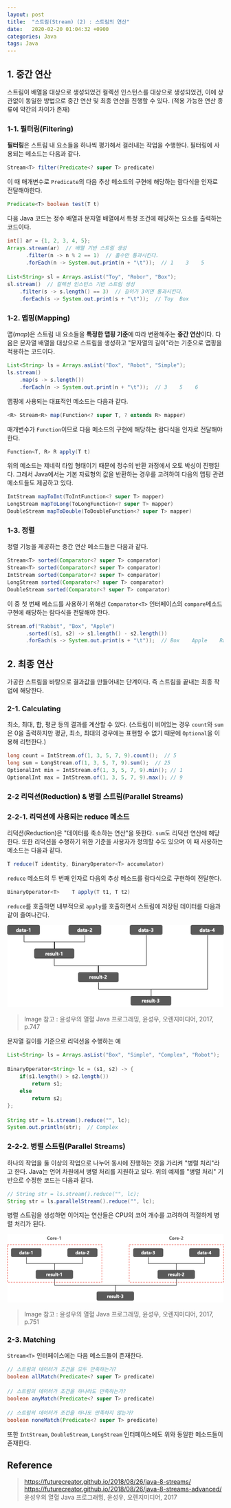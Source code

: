 ```yaml
---
layout: post
title:  "스트림(Stream) (2) : 스트림의 연산"
date:   2020-02-20 01:04:32 +0900
categories: Java
tags: Java
---
```


## 1. 중간 연산
스트림이 배열을 대상으로 생성되었건 컬렉션 인스턴스를 대상으로 생성되었건, 이에 상관없이 동일한 방법으로 중간 연산 및 최종 연산을 진행할 수 있다. (적용 가능한 연산 종류에 약간의 차이가 존재)

### 1-1. 필터링(Filtering)
**필터링**은 스트림 내 요소들을 하나씩 평가해서 걸러내는 작업을 수행한다. 필터링에 사용되는 메소드는 다음과 같다.
```java
Stream<T> filter(Predicate<? super T> predicate)
```
이 때 매개변수로 `Predicate`의 다음 추상 메소드의 구현에 해당하는 람다식을 인자로 전달해야한다.
```java
Predicate<T> boolean test(T t)
```

다음 Java 코드는 정수 배열과 문자열 배열에서 특정 조건에 해당하는 요소를 출력하는 코드이다.
```java
int[] ar = {1, 2, 3, 4, 5};
Arrays.stream(ar)  // 배열 기반 스트림 생성
      .filter(n -> n % 2 == 1)  // 홀수만 통과시킨다.
      .forEach(n -> System.out.print(n + "\t"));  // 1    3    5

List<String> sl = Arrays.asList("Toy", "Robor", "Box");
sl.stream()  // 컬렉션 인스턴스 기반 스트림 생성
    .filter(s -> s.length() == 3)  // 길이가 3이면 통과시킨다.
    .forEach(s -> System.out.print(s + "\t"));  // Toy  Box
```

### 1-2. 맵핑(Mapping)
맵(_map_)은 스트림 내 요소들을 **특정한 맵핑 기준**에 따라 변환해주는 **중간 연산**이다. 다음은 문자열 배열을 대상으로 스트림을 생성하고 "문자열의 길이"라는 기준으로 맵핑을 적용하는 코드이다.
```java
List<String> ls = Arrays.asList("Box", "Robot", "Simple");
ls.stream()
    .map(s -> s.length())
    .forEach(n -> System.out.print(n + "\t"));  // 3    5    6
```

맵핑에 사용되는 대표적인 메소드는 다음과 같다.
```java
<R> Stream<R> map(Function<? super T, ? extends R> mapper)
```
매개변수가 `Function`이므로 다음 메소드의 구현에 해당하는 람다식을 인자로 전달해야 한다.
```java
Function<T, R> R apply(T t)
```
위의 메소드는 제네릭 타입 형태이기 때문에 정수의 반환 과정에서 오토 박싱이 진행된다. 그래서 Java에서는 기본 자료형의 값을 반환하는 경우를 고려하여 다음의 맵핑 관련 메소드들도 제공하고 있다.
```java
IntStream mapToInt(ToIntFunction<? super T> mapper)
LongStream mapToLong(ToLongFunction<? super T> mapper)
DoubleStream mapToDouble(ToDoubleFunction<? super T> mapper)
```

### 1-3. 정렬
정렬 기능을 제공하는 중간 연산 메소드들은 다음과 같다.
```java
Stream<T> sorted(Comparator<? super T> comparator)
Stream<T> sorted(Comparator<? super T> comparator)
IntStream sorted(Comparator<? super T> comparator)
LongStream sorted(Comparator<? super T> comparator)
DoubleStream sorted(Comparator<? super T> comparator)
```
이 중 첫 번째 메소드를 사용하기 위해선 `Comparator<T>` 인터페이스의 `compare`메소드 구현에 해당하는 람다식을 전달해야 한다.
```java
Stream.of("Rabbit", "Box", "Apple")
      .sorted((s1, s2) -> s1.length() - s2.length())
      .forEach(s -> System.out.print(s + "\t"));  // Box    Apple    Rabbit
```

## 2. 최종 연산
가공한 스트림을 바탕으로 결과값을 만들어내는 단계이다. 즉 스트림을 끝내는 최종 작업에 해당한다.

### 2-1. Calculating
최소, 최대, 합, 평균 등의 결과를 계산할 수 있다. (스트림이 비어있는 경우 `count`와 `sum`은 0을 출력하지만 평균, 최소, 최대의 경우에는 표현할 수 없기 때문에 `Optional`을 이용해 리턴한다.)
```java
long count = IntStream.of(1, 3, 5, 7, 9).count();  // 5
long sum = LongStream.of(1, 3, 5, 7, 9).sum();  // 25
OptionalInt min = IntStream.of(1, 3, 5, 7, 9).min(); // 1
OptionalInt max = IntStream.of(1, 3, 5, 7, 9).max(); // 9
```

### 2-2 리덕션(Reduction) & 병렬 스트림(Parallel Streams)
### 2-2-1. 리덕션에 사용되는 reduce 메소드
리덕션(Reduction)은 "데이터를 축소하는 연산"을 뜻한다. `sum`도 리덕션 연산에 해당한다. 또한 리덕션을 수행하기 위한 기준을 사용자가 정의할 수도 있으며 이 때 사용하는 메소드는 다음과 같다.
```java
T reduce(T identity, BinaryOperator<T> accumulator)
```
`reduce` 메소드의 두 번째 인자로 다음의 추상 메소드를 람다식으로 구현하여 전달한다.
```java
BinaryOperator<T>    T apply(T t1, T t2)
```
`reduce`를 호출하면 내부적으로 `apply`를 호출하면서 스트림에 저장된 데이터를 다음과 같이 줄여나간다.

![image](/post_assets/2020-02-20/reduce.png)
> Image 참고 : 윤성우의 열혈 Java 프로그래밍, 윤성우, 오렌지미디어, 2017, p.747

문자열 길이를 기준으로 리덕션을 수행하는 예
```java
List<String> ls = Arrays.asList("Box", "Simple", "Complex", "Robot");

BinaryOperator<String> lc = (s1, s2) -> {
    if(s1.length() > s2.length())
        return s1;
    else
        return s2;
};

String str = ls.stream().reduce("", lc);
System.out.println(str);  // Complex
```

### 2-2-2. 병렬 스트림(Parallel Streams)
하나의 작업을 둘 이상의 작업으로 나누어 동시에 진행하는 것을 가리켜 "병렬 처리"라고 한다. Java는 언어 차원에서 병렬 처리를 지원하고 있다. 위의 예제를 "병렬 처리" 기반으로 수정한 코드는 다음과 같다.
```java
// String str = ls.stream().reduce("", lc);
String str = ls.parallelStream().reduce("", lc);
```
병렬 스트림을 생성하면 이어지는 연산들은 CPU의 코어 개수를 고려하여 적절하게 병렬 처리가 된다. 

  
![image](/post_assets/2020-02-20/parallel-processing.png)
> Image 참고 : 윤성우의 열혈 Java 프로그래밍, 윤성우, 오렌지미디어, 2017, p.751


### 2-3. Matching

`Stream<T>` 인터페이스에는 다음 메소드들이 존재한다.
```java
// 스트림의 데이터가 조건을 모두 만족하는가?
boolean allMatch(Predicate<? super T> predicate)

// 스트림의 데이터가 조건을 하나라도 만족하는가?
boolean anyMatch(Predicate<? super T> predicate)

// 스트림의 데이터가 조건을 하나도 만족하지 않는가?
boolean noneMatch(Predicate<? super T> predicate)
```
또한 `IntStream`, `DoubleStream`, `LongStream` 인터페이스에도 위와 동일한 메소드들이 존재한다.

## Reference
> https://futurecreator.github.io/2018/08/26/java-8-streams/ <br>
> https://futurecreator.github.io/2018/08/26/java-8-streams-advanced/ <br>
> 윤성우의 열혈 Java 프로그래밍, 윤성우, 오렌지미디어, 2017